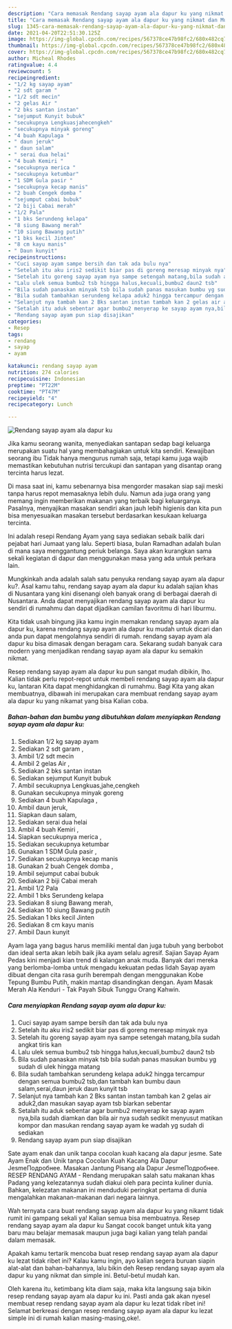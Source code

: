 ```yaml
---
description: "Cara memasak Rendang sayap ayam ala dapur ku yang nikmat dan Mudah Dibuat"
title: "Cara memasak Rendang sayap ayam ala dapur ku yang nikmat dan Mudah Dibuat"
slug: 1345-cara-memasak-rendang-sayap-ayam-ala-dapur-ku-yang-nikmat-dan-mudah-dibuat
date: 2021-04-20T22:51:30.125Z
image: https://img-global.cpcdn.com/recipes/567378ce47b98fc2/680x482cq70/rendang-sayap-ayam-ala-dapur-ku-foto-resep-utama.jpg
thumbnail: https://img-global.cpcdn.com/recipes/567378ce47b98fc2/680x482cq70/rendang-sayap-ayam-ala-dapur-ku-foto-resep-utama.jpg
cover: https://img-global.cpcdn.com/recipes/567378ce47b98fc2/680x482cq70/rendang-sayap-ayam-ala-dapur-ku-foto-resep-utama.jpg
author: Micheal Rhodes
ratingvalue: 4.4
reviewcount: 5
recipeingredient:
- "1/2 kg sayap ayam"
- "2 sdt garam "
- "1/2 sdt mecin"
- "2 gelas Air "
- "2 bks santan instan"
- "sejumput Kunyit bubuk"
- "secukupnya Lengkuasjahecengkeh"
- "secukupnya minyak goreng"
- "4 buah Kapulaga "
- " daun jeruk"
- " daun salam"
- " serai dua helai"
- "4 buah Kemiri "
- "secukupnya merica "
- "secukupnya ketumbar"
- "1 SDM Gula pasir "
- "secukupnya kecap manis"
- "2 buah Cengek domba "
- "sejumput cabai bubuk"
- "2 biji Cabai merah"
- "1/2 Pala"
- "1 bks Serundeng kelapa"
- "8 siung Bawang merah"
- "10 siung Bawang putih"
- "1 bks kecil Jinten"
- "8 cm kayu manis"
- " Daun kunyit"
recipeinstructions:
- "Cuci sayap ayam sampe bersih dan tak ada bulu nya"
- "Setelah itu aku iris2 sedikit biar pas di goreng meresap minyak nya"
- "Setelah itu goreng sayap ayam nya sampe setengah matang,bila sudah angkat tiris kan"
- "Lalu ulek semua bumbu2 tsb hingga halus,kecuali,bumbu2 daun2 tsb"
- "Bila sudah panaskan minyak tsb bila sudah panas masukan bumbu yg sudah di ulek hingga matang"
- "Bila sudah tambahkan serundeng kelapa aduk2 hingga tercampur dengan semua bumbu2 tsb,dan tambah kan bumbu daun salam,serai,daun jeruk daun kunyit tsb"
- "Selanjut nya tambah kan 2 Bks santan instan tambah kan 2 gelas air aduk2,dan masukan sayap ayam tsb biarkan sebentar"
- "Setalah itu aduk sebentar agar bumbu2 menyerap ke sayap ayam nya,bila sudah diamkan dan bila air nya sudah sedikit menyusut matikan kompor dan masukan rendang sayap ayam ke wadah yg sudah di sediakan"
- "Rendang sayap ayam pun siap disajikan"
categories:
- Resep
tags:
- rendang
- sayap
- ayam

katakunci: rendang sayap ayam 
nutrition: 274 calories
recipecuisine: Indonesian
preptime: "PT22M"
cooktime: "PT47M"
recipeyield: "4"
recipecategory: Lunch

---
```



![Rendang sayap ayam ala dapur ku](https://img-global.cpcdn.com/recipes/567378ce47b98fc2/680x482cq70/rendang-sayap-ayam-ala-dapur-ku-foto-resep-utama.jpg)

Jika kamu seorang wanita, menyediakan santapan sedap bagi keluarga merupakan suatu hal yang membahagiakan untuk kita sendiri. Kewajiban seorang ibu Tidak hanya mengurus rumah saja, tetapi kamu juga wajib memastikan kebutuhan nutrisi tercukupi dan santapan yang disantap orang tercinta harus lezat.

Di masa  saat ini, kamu sebenarnya bisa mengorder masakan siap saji meski tanpa harus repot memasaknya lebih dulu. Namun ada juga orang yang memang ingin memberikan makanan yang terbaik bagi keluarganya. Pasalnya, menyajikan masakan sendiri akan jauh lebih higienis dan kita pun bisa menyesuaikan masakan tersebut berdasarkan kesukaan keluarga tercinta. 

Ini adalah resepi Rendang Ayam yang saya sediakan sebaik balik dari pejabat hari Jumaat yang lalu. Seperti biasa, bulan Ramadhan adalah bulan di mana saya menggantung periuk belanga. Saya akan kurangkan sama sekali kegiatan di dapur dan menggunakan masa yang ada untuk perkara lain.

Mungkinkah anda adalah salah satu penyuka rendang sayap ayam ala dapur ku?. Asal kamu tahu, rendang sayap ayam ala dapur ku adalah sajian khas di Nusantara yang kini disenangi oleh banyak orang di berbagai daerah di Nusantara. Anda dapat menyajikan rendang sayap ayam ala dapur ku sendiri di rumahmu dan dapat dijadikan camilan favoritmu di hari liburmu.

Kita tidak usah bingung jika kamu ingin memakan rendang sayap ayam ala dapur ku, karena rendang sayap ayam ala dapur ku mudah untuk dicari dan anda pun dapat mengolahnya sendiri di rumah. rendang sayap ayam ala dapur ku bisa dimasak dengan beragam cara. Sekarang sudah banyak cara modern yang menjadikan rendang sayap ayam ala dapur ku semakin nikmat.

Resep rendang sayap ayam ala dapur ku pun sangat mudah dibikin, lho. Kalian tidak perlu repot-repot untuk membeli rendang sayap ayam ala dapur ku, lantaran Kita dapat menghidangkan di rumahmu. Bagi Kita yang akan membuatnya, dibawah ini merupakan cara membuat rendang sayap ayam ala dapur ku yang nikamat yang bisa Kalian coba.

<!--inarticleads1-->

##### Bahan-bahan dan bumbu yang dibutuhkan dalam menyiapkan Rendang sayap ayam ala dapur ku:

1. Sediakan 1/2 kg sayap ayam
1. Sediakan 2 sdt garam ,
1. Ambil 1/2 sdt mecin
1. Ambil 2 gelas Air ,
1. Sediakan 2 bks santan instan
1. Sediakan sejumput Kunyit bubuk
1. Ambil secukupnya Lengkuas,jahe,cengkeh
1. Gunakan secukupnya minyak goreng
1. Sediakan 4 buah Kapulaga ,
1. Ambil  daun jeruk,
1. Siapkan  daun salam,
1. Sediakan  serai dua helai
1. Ambil 4 buah Kemiri ,
1. Siapkan secukupnya merica ,
1. Sediakan secukupnya ketumbar
1. Gunakan 1 SDM Gula pasir ,
1. Sediakan secukupnya kecap manis
1. Gunakan 2 buah Cengek domba ,
1. Ambil sejumput cabai bubuk
1. Sediakan 2 biji Cabai merah
1. Ambil 1/2 Pala
1. Ambil 1 bks Serundeng kelapa
1. Sediakan 8 siung Bawang merah,
1. Sediakan 10 siung Bawang putih
1. Sediakan 1 bks kecil Jinten
1. Sediakan 8 cm kayu manis
1. Ambil  Daun kunyit


Ayam laga yang bagus harus memiliki mental dan juga tubuh yang berbobot dan ideal serta akan lebih baik jika ayam selalu agresif. Sajian Sayap Ayam Pedas kini menjadi kian trend di kalangan anak muda. Banyak dari mereka yang berlomba-lomba untuk mengadu kekuatan pedas lidah Sayap ayam dibuat dengan cita rasa gurih berempah dengan menggunakan Kobe Tepung Bumbu Putih, makin mantap disandingkan dengan. Ayam Masak Merah Ala Kenduri - Tak Payah Sibuk Tunggu Orang Kahwin. 

<!--inarticleads2-->

##### Cara menyiapkan Rendang sayap ayam ala dapur ku:

1. Cuci sayap ayam sampe bersih dan tak ada bulu nya
1. Setelah itu aku iris2 sedikit biar pas di goreng meresap minyak nya
1. Setelah itu goreng sayap ayam nya sampe setengah matang,bila sudah angkat tiris kan
1. Lalu ulek semua bumbu2 tsb hingga halus,kecuali,bumbu2 daun2 tsb
1. Bila sudah panaskan minyak tsb bila sudah panas masukan bumbu yg sudah di ulek hingga matang
1. Bila sudah tambahkan serundeng kelapa aduk2 hingga tercampur dengan semua bumbu2 tsb,dan tambah kan bumbu daun salam,serai,daun jeruk daun kunyit tsb
1. Selanjut nya tambah kan 2 Bks santan instan tambah kan 2 gelas air aduk2,dan masukan sayap ayam tsb biarkan sebentar
1. Setalah itu aduk sebentar agar bumbu2 menyerap ke sayap ayam nya,bila sudah diamkan dan bila air nya sudah sedikit menyusut matikan kompor dan masukan rendang sayap ayam ke wadah yg sudah di sediakan
1. Rendang sayap ayam pun siap disajikan


Sate ayam enak dan unik tanpa cocolan kuah kacang ala dapur jesme. Sate Ayam Enak dan Unik tanpa Cocolan Kuah Kacang Ala Dapur JesmeПодробнее. Masakan Jantung Pisang ala Dapur JesmeПодробнее. RESEP RENDANG AYAM - Rendang merupakan salah satu makanan khas Padang yang kelezatannya sudah diakui oleh para pecinta kuliner dunia. Bahkan, kelezatan makanan ini menduduki peringkat pertama di dunia mengalahkan makanan-makanan dari negara lainnya. 

Wah ternyata cara buat rendang sayap ayam ala dapur ku yang nikamt tidak rumit ini gampang sekali ya! Kalian semua bisa membuatnya. Resep rendang sayap ayam ala dapur ku Sangat cocok banget untuk kita yang baru mau belajar memasak maupun juga bagi kalian yang telah pandai dalam memasak.

Apakah kamu tertarik mencoba buat resep rendang sayap ayam ala dapur ku lezat tidak ribet ini? Kalau kamu ingin, ayo kalian segera buruan siapin alat-alat dan bahan-bahannya, lalu bikin deh Resep rendang sayap ayam ala dapur ku yang nikmat dan simple ini. Betul-betul mudah kan. 

Oleh karena itu, ketimbang kita diam saja, maka kita langsung saja bikin resep rendang sayap ayam ala dapur ku ini. Pasti anda gak akan nyesel membuat resep rendang sayap ayam ala dapur ku lezat tidak ribet ini! Selamat berkreasi dengan resep rendang sayap ayam ala dapur ku lezat simple ini di rumah kalian masing-masing,oke!.

